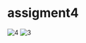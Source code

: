 # assigment4
![4](https://user-images.githubusercontent.com/101062257/159663951-72513bac-d8bf-4243-bca9-4c7b3b68b47b.png)
![3](https://user-images.githubusercontent.com/101062257/159662293-df12468e-cca3-4744-a50f-d781ef0ab4bb.png)
